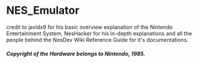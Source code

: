 # NES_Emulator

credit to javidx9 for his basic overview explanation of the Nintendo Entertainment System, NesHacker for his in-depth explanations and all the people behind the NesDev Wiki Reference Guide for it's documentations.

##### Copyright of the Hardware belongs to Nintendo, 1985.

